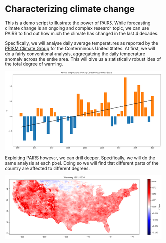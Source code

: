 # Characterizing climate change

This is a demo script to illustrate the power of PAIRS. While forecasting climate change is an ongoing and complex research topic, we can use PAIRS to find out how much the climate has changed in the last 4 decades.

Specifically, we will analyse daily average temperatures as reported by the [PRISM Climate Group](https://prism.oregonstate.edu/) for the Conterminous United States. At first, we will do a fairly conventional analysis, aggregateing the daily temperature anomaly across the entire area. This will give us a statistically robust idea of the total degree of warming.

![Annual temperature change across CONUS as calculated from PRISM data](TemperatureAnomalyCONUS.png)

Exploiting PAIRS however, we can drill deeper. Specifically, we will do the same analysis at each pixel. Doing so we will find that different parts of the country are affected to different degrees.

![Annual temperature change as calculated from PRISM data](Regional_warming_CONUS.png)
